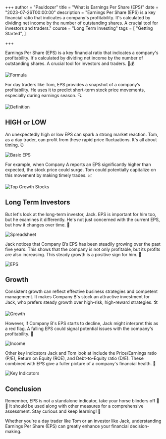 +++
author = "Pauldozer"
title = "What is Earnings Per Share (EPS)"
date = "2023-07-26T00:00:00"
description = "Earnings Per Share (EPS) is a key financial ratio that indicates a company's profitability. It's calculated by dividing net income by the number of outstanding shares. A crucial tool for investors and traders."
course = "Long Term Investing"
tags = [
    "Getting Started",
]

+++

Earnings Per Share (EPS) is a key financial ratio that indicates a company's profitability. It's calculated by dividing net income by the number of outstanding shares. A crucial tool for investors and traders. 🤌💰

![Formula](images/Formula.png)

For day traders like Tom, EPS provides a snapshot of a company’s profitability. He uses it to predict short-term stock price movements, especially during earnings season. 🔍

![Definition](images/Definition.png)


## HIGH or LOW
An unexpectedly high or low EPS can spark a strong market reaction. Tom, as a day trader, can profit from these rapid price fluctuations. It's all about timing. ⏰

![Basic EPS](images/BasicEPS.jpeg)

For example, when Company A reports an EPS significantly higher than expected, the stock price could surge. Tom could potentially capitalize on this movement by making timely trades. 📈

![Top Growth Stocks](images/GrowthStocks.jpeg)

## Long Term Investors
But let's look at the long-term investor, Jack. EPS is important for him too, but he examines it differently. He's not just concerned with the current EPS, but how it changes over time. 📅

![Spreadsheet](images/Spreadsheet.jpeg)

Jack notices that Company B’s EPS has been steadily growing over the past five years. This shows that the company is not only profitable, but its profits are also increasing. This steady growth is a positive sign for him. 🚀

![EPS](images/EPS.png)


## Growth

Consistent growth can reflect effective business strategies and competent management. It makes Company B's stock an attractive investment for Jack, who prefers steady growth over high-risk, high-reward strategies. 🛠️

![Growth](images/Growth.jpeg)


However, if Company B's EPS starts to decline, Jack might interpret this as a red flag. A falling EPS could signal potential issues with the company's profitability. 🚧

![Income](images/Income.jpeg)


Other key indicators Jack and Tom look at include the Price/Earnings ratio (P/E), Return on Equity (ROE), and Debt-to-Equity ratio (D/E). These combined with EPS give a fuller picture of a company's financial health. 📌

![Key Indicators](images/GOOG.jpeg)


## Conclusion

Remember, EPS is not a standalone indicator, take your horse blinders off 🐴 🦯 It should be used along with other measures for a comprehensive assessment. Stay curious and keep learning! 🔬


Whether you're a day trader like Tom or an investor like Jack, understanding Earnings Per Share (EPS) can greatly enhance your financial decision-making. 